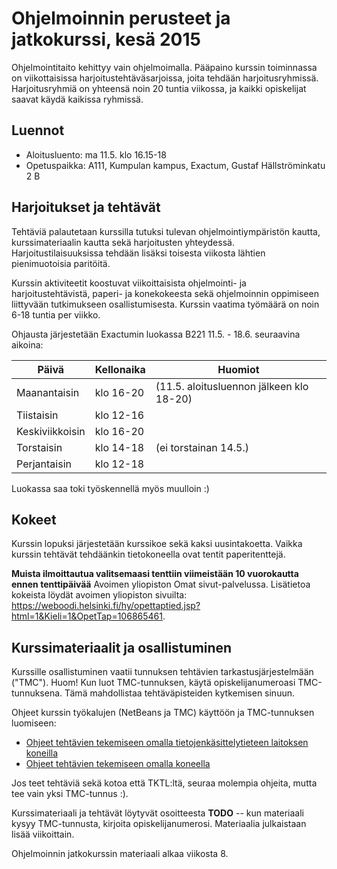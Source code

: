 # Ohjelmoinnin perusteet ja jatkokurssi, kesä 2015

Ohjelmointitaito kehittyy vain ohjelmoimalla. Pääpaino kurssin toiminnassa on viikottaisissa harjoitustehtäväsarjoissa, joita tehdään harjoitusryhmissä. 
Harjoitusryhmiä on yhteensä noin 20 tuntia viikossa, ja kaikki opiskelijat saavat käydä kaikissa ryhmissä.

## Luennot

- Aloitusluento: ma 11.5. klo 16.15-18 
- Opetuspaikka: A111, Kumpulan kampus, Exactum, Gustaf Hällströminkatu 2 B

## Harjoitukset ja tehtävät

Tehtäviä palautetaan kurssilla tutuksi tulevan ohjelmointiympäristön kautta, kurssimateriaalin kautta sekä harjoitusten yhteydessä. Harjoitustilaisuuksissa tehdään lisäksi toisesta viikosta lähtien pienimuotoisia paritöitä.

Kurssin aktiviteetit koostuvat viikoittaisista ohjelmointi- ja harjoitustehtävistä, paperi- ja konekokeesta sekä ohjelmoinnin oppimiseen liittyvään tutkimukseen osallistumisesta. Kurssin vaatima työmäärä on noin 6-18 tuntia per viikko. 

Ohjausta järjestetään Exactumin luokassa B221 11.5. - 18.6. seuraavina aikoina:

Päivä | Kellonaika | Huomiot
----- | ---------- | -------
Maanantaisin | klo 16-20 | (11.5. aloitusluennon jälkeen klo 18-20)
Tiistaisin   | klo 12-16 |
Keskiviikkoisin | klo 16-20 |
Torstaisin   | klo 14-18 | (ei torstainan 14.5.)
Perjantaisin | klo 12-18 |

Luokassa saa toki työskennellä myös muulloin :)

## Kokeet

Kurssin lopuksi järjestetään kurssikoe sekä kaksi uusintakoetta. Vaikka kurssin tehtävät tehdäänkin tietokoneella ovat tentit paperitenttejä. 

**Muista ilmoittautua valitsemaasi tenttiin viimeistään 10 vuorokautta ennen tenttipäivää** Avoimen yliopiston Omat sivut-palvelussa. Lisätietoa kokeista löydät avoimen yliopiston sivuilta: <https://weboodi.helsinki.fi/hy/opettaptied.jsp?html=1&Kieli=1&OpetTap=106865461>.

## Kurssimateriaalit ja osallistuminen

Kurssille osallistuminen vaatii tunnuksen tehtävien tarkastusjärjestelmään ("TMC"). Huom! Kun luot TMC-tunnuksen, käytä opiskelijanumeroasi TMC-tunnuksena. Tämä mahdollistaa tehtäväpisteiden kytkemisen sinuun.

Ohjeet kurssin työkalujen (NetBeans ja TMC) käyttöön ja TMC-tunnuksen luomiseen:
- [Ohjeet tehtävien tekemiseen omalla tietojenkäsittelytieteen laitoksen koneilla](https://github.com/UniversityHelsinkiTKTL/tmc-plugin-installation-guide/blob/master/TmcBeanssinAsennusLaitokselle.md)
- [Ohjeet tehtävien tekemiseen omalla koneella](https://github.com/UniversityHelsinkiTKTL/tmc-plugin-installation-guide/blob/master/TmcBeanssinAsennusOmalleKoneelle.md)

Jos teet tehtäviä sekä kotoa että TKTL:ltä, seuraa molempia ohjeita, mutta tee vain yksi TMC-tunnus :).

Kurssimateriaali ja tehtävät löytyvät osoitteesta **TODO** -- kun materiaali kysyy TMC-tunnusta, kirjoita opiskelijanumerosi. Materiaalia julkaistaan lisää viikoittain.

Ohjelmoinnin jatkokurssin materiaali alkaa viikosta 8.
